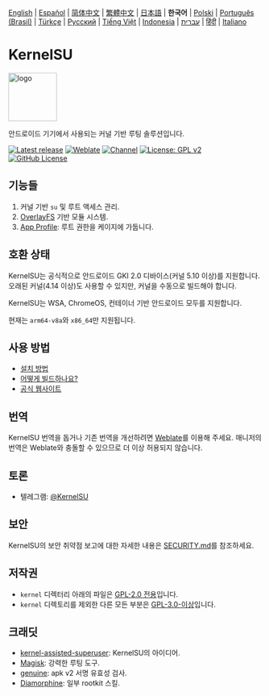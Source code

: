 [English](README.md) | [Español](README_ES.md) | [简体中文](README_CN.md) | [繁體中文](README_TW.md) | [日本語](README_JP.md) | **한국어** | [Polski](README_PL.md) | [Português (Brasil)](README_PT-BR.md) | [Türkçe](README_TR.md) | [Русский](README_RU.md) | [Tiếng Việt](README_VI.md) | [Indonesia](README_ID.md) | [עברית](README_IW.md) | [हिंदी](README_IN.md) | [Italiano](README_IT.md)

# KernelSU

<img src="https://kernelsu.org/logo.png" style="width: 96px;" alt="logo">

안드로이드 기기에서 사용되는 커널 기반 루팅 솔루션입니다.

[![Latest release](https://img.shields.io/github/v/release/tiann/KernelSU?label=Release&logo=github)](https://github.com/tiann/KernelSU/releases/latest)
[![Weblate](https://img.shields.io/badge/Localization-Weblate-teal?logo=weblate)](https://hosted.weblate.org/engage/kernelsu)
[![Channel](https://img.shields.io/badge/Follow-Telegram-blue.svg?logo=telegram)](https://t.me/KernelSU)
[![License: GPL v2](https://img.shields.io/badge/License-GPL%20v2-orange.svg?logo=gnu)](https://www.gnu.org/licenses/old-licenses/gpl-2.0.en.html)
[![GitHub License](https://img.shields.io/github/license/tiann/KernelSU?logo=gnu)](/LICENSE)

## 기능들

1. 커널 기반 `su` 및 루트 액세스 관리.
2. [OverlayFS](https://en.wikipedia.org/wiki/OverlayFS) 기반 모듈 시스템.
3. [App Profile](https://kernelsu.org/guide/app-profile.html): 루트 권한을 케이지에 가둡니다.

## 호환 상태

KernelSU는 공식적으로 안드로이드 GKI 2.0 디바이스(커널 5.10 이상)를 지원합니다. 오래된 커널(4.14 이상)도 사용할 수 있지만, 커널을 수동으로 빌드해야 합니다.

KernelSU는 WSA, ChromeOS, 컨테이너 기반 안드로이드 모두를 지원합니다.

현재는 `arm64-v8a`와 `x86_64`만 지원됩니다.

## 사용 방법

- [설치 방법](https://kernelsu.org/guide/installation.html)
- [어떻게 빌드하나요?](https://kernelsu.org/guide/how-to-build.html)
- [공식 웹사이트](https://kernelsu.org/)

## 번역

KernelSU 번역을 돕거나 기존 번역을 개선하려면 [Weblate](https://hosted.weblate.org/engage/kernelsu/)를 이용해 주세요. 매니저의 번역은 Weblate와 충돌할 수 있으므로 더 이상 허용되지 않습니다.

## 토론

- 텔레그램: [@KernelSU](https://t.me/KernelSU)

## 보안

KernelSU의 보안 취약점 보고에 대한 자세한 내용은 [SECURITY.md](/SECURITY.md)를 참조하세요.

## 저작권

- `kernel` 디렉터리 아래의 파일은 [GPL-2.0 전용](https://www.gnu.org/licenses/old-licenses/gpl-2.0.en.html)입니다.
- `kernel` 디렉토리를 제외한 다른 모든 부분은 [GPL-3.0-이상](https://www.gnu.org/licenses/gpl-3.0.html)입니다.

## 크래딧

- [kernel-assisted-superuser](https://git.zx2c4.com/kernel-assisted-superuser/about/): KernelSU의 아이디어.
- [Magisk](https://github.com/topjohnwu/Magisk): 강력한 루팅 도구.
- [genuine](https://github.com/brevent/genuine/): apk v2 서명 유효성 검사.
- [Diamorphine](https://github.com/m0nad/Diamorphine): 일부 rootkit 스킬.
